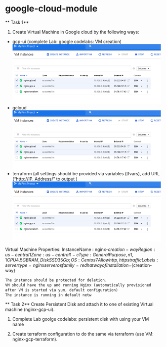 # google-cloud-module

** Task 1**
1. Create Virtual Machine in Google cloud by the following ways:
* gcp-ui (complete Lab: google codelabs: VM creation)
![screenshot of sample](pic/1.png)
* gcloud
![screenshot of sample](pic/1.png)
* terraform (all settings should be provided via variables (tfvars), add URL (“http://IP. Address/” to output )
![screenshot of sample](pic/1.png)

Virtual Machine Properties:
  InstanceName : nginx-${creation-way}
  Region: us-central1
  Zone: us-central1-c
  Type: General Purpose, n1, 1CPU 4.5GB RAM, Disk SSD 35Gb;
  OS: Centos7
  Allow http,https traffic
  Labels:
    servertype=nginxserver
    osfamily=redhat
    wayofInstallation=${creation-way}


    The instance should be protected for deletion.
    VM should have the up and running Nginx (automatically provisioned after VM is started via yum, default configuration)
    The instance is running in default netw

** Task 2**
Create Persistent Disk and attach it to one of existing Virtual machine (nginx-gcp-ui).
1. Complete Lab goolge codelabs: persistent disk with using your VM name

2. Create terraform configuration to do the same via terraform (use VM: nginx-gcp-terraform).
